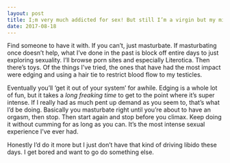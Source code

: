 ```yaml
---
layout: post
title: I;m very much addicted for sex! But still I’m a virgin but my mind always thinks about sex. How do I overcome this dirty thing?
date: 2017-08-18
---
```


<p>Find someone to have it with. If you can’t, just masturbate. If masturbating once doesn’t help, what I’ve done in the past is block off entire days to just exploring sexuality. I’ll browse porn sites and especially Literotica. Then there’s toys. Of the things I’ve tried, the ones that have had the most impact were edging and using a hair tie to restrict blood flow to my testicles.</p><p>Eventually you’ll ‘get it out of your system’ for awhile. Edging is a whole lot of fun, but it takes a <i>long freaking time</i> to get to the point where it’s super intense. If I really had as much pent up demand as you seem to, that’s what I’d be doing. Basically you masturbate right until you’re about to have an orgasm, then stop. Then start again and stop before you climax. Keep doing it without cumming for as long as you can. It’s the most intense sexual experience I’ve ever had.</p><p>Honestly I’d do it more but I just don’t have that kind of driving libido these days. I get bored and want to go do something else.</p>
